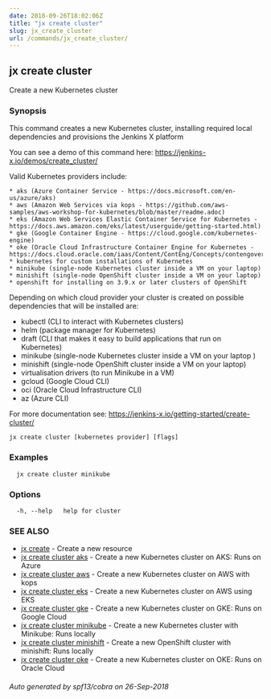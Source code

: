 ```yaml
---
date: 2018-09-26T18:02:06Z
title: "jx create cluster"
slug: jx_create_cluster
url: /commands/jx_create_cluster/
---
```

## jx create cluster

Create a new Kubernetes cluster

### Synopsis

This command creates a new Kubernetes cluster, installing required local dependencies and provisions the Jenkins X platform 

You can see a demo of this command here: https://jenkins-x.io/demos/create_cluster/

Valid Kubernetes providers include:

    * aks (Azure Container Service - https://docs.microsoft.com/en-us/azure/aks)
    * aws (Amazon Web Services via kops - https://github.com/aws-samples/aws-workshop-for-kubernetes/blob/master/readme.adoc)
    * eks (Amazon Web Services Elastic Container Service for Kubernetes - https://docs.aws.amazon.com/eks/latest/userguide/getting-started.html)
    * gke (Google Container Engine - https://cloud.google.com/kubernetes-engine)
    * oke (Oracle Cloud Infrastructure Container Engine for Kubernetes - https://docs.cloud.oracle.com/iaas/Content/ContEng/Concepts/contengoverview.htm)
    * kubernetes for custom installations of Kubernetes
    * minikube (single-node Kubernetes cluster inside a VM on your laptop)
	* minishift (single-node OpenShift cluster inside a VM on your laptop)
	* openshift for installing on 3.9.x or later clusters of OpenShift
 

Depending on which cloud provider your cluster is created on possible dependencies that will be installed are: 

  * kubectl (CLI to interact with Kubernetes clusters)  
  * helm (package manager for Kubernetes)  
  * draft (CLI that makes it easy to build applications that run on Kubernetes)  
  * minikube (single-node Kubernetes cluster inside a VM on your laptop )  
  * minishift (single-node OpenShift cluster inside a VM on your laptop)  
  * virtualisation drivers (to run Minikube in a VM)  
  * gcloud (Google Cloud CLI)  
  * oci (Oracle Cloud Infrastructure CLI)  
  * az (Azure CLI)  

For more documentation see: https://jenkins-x.io/getting-started/create-cluster/

```
jx create cluster [kubernetes provider] [flags]
```

### Examples

```
  jx create cluster minikube
```

### Options

```
  -h, --help   help for cluster
```

### SEE ALSO

* [jx create](/commands/jx_create/)	 - Create a new resource
* [jx create cluster aks](/commands/jx_create_cluster_aks/)	 - Create a new Kubernetes cluster on AKS: Runs on Azure
* [jx create cluster aws](/commands/jx_create_cluster_aws/)	 - Create a new Kubernetes cluster on AWS with kops
* [jx create cluster eks](/commands/jx_create_cluster_eks/)	 - Create a new Kubernetes cluster on AWS using EKS
* [jx create cluster gke](/commands/jx_create_cluster_gke/)	 - Create a new Kubernetes cluster on GKE: Runs on Google Cloud
* [jx create cluster minikube](/commands/jx_create_cluster_minikube/)	 - Create a new Kubernetes cluster with Minikube: Runs locally
* [jx create cluster minishift](/commands/jx_create_cluster_minishift/)	 - Create a new OpenShift cluster with minishift: Runs locally
* [jx create cluster oke](/commands/jx_create_cluster_oke/)	 - Create a new Kubernetes cluster on OKE: Runs on Oracle Cloud

###### Auto generated by spf13/cobra on 26-Sep-2018
